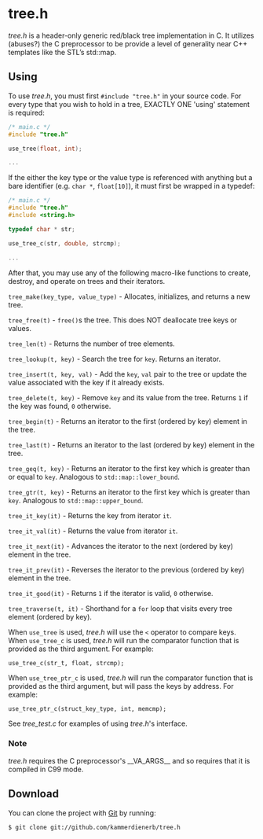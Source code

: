 # tree.h

_tree.h_ is a header-only generic red/black tree implementation in C. It utilizes (abuses?) the C preprocessor to be provide a level of generality near C++ templates like the STL’s std::map.

## Using ##
To use _tree.h_, you must first `#include "tree.h"` in your source code. For every type that you wish to hold in a tree, EXACTLY ONE 'using' statement is required:

```C
/* main.c */
#include "tree.h"

use_tree(float, int);

...
```
If the either the key type or the value type is referenced with anything but a bare identifier (e.g. `char *`, `float[10]`), it must first be wrapped in a typedef:

```C
/* main.c */
#include "tree.h"
#include <string.h>

typedef char * str;

use_tree_c(str, double, strcmp);

...
```

After that, you may use any of the following macro-like functions to create, destroy, and operate on trees and their iterators.

`tree_make(key_type, value_type)`        - Allocates, initializes, and returns a new tree.

`tree_free(t)`                           - `free()`s the tree. This does NOT deallocate tree keys or values.

`tree_len(t)`                            - Returns the number of tree elements.

`tree_lookup(t, key)`                    - Search the tree for `key`. Returns an iterator.

`tree_insert(t, key, val)`               - Add the `key`, `val` pair to the tree or update the value associated with the key if it already exists.

`tree_delete(t, key)`                    - Remove `key` and its value from the tree. Returns `1` if the key was found, `0` otherwise.

`tree_begin(t)`                          - Returns an iterator to the first (ordered by key) element in the tree.

`tree_last(t)`                           - Returns an iterator to the last (ordered by key) element in the tree.

`tree_geq(t, key)`                       - Returns an iterator to the first key which is greater than or equal to `key`. Analogous to `std::map::lower_bound`.

`tree_gtr(t, key)`                       - Returns an iterator to the first key which is greater than `key`. Analogous to `std::map::upper_bound`.

`tree_it_key(it)`                        - Returns the key from iterator `it`.

`tree_it_val(it)`                        - Returns the value from iterator `it`.

`tree_it_next(it)`                       - Advances the iterator to the next (ordered by key) element in the tree.

`tree_it_prev(it)`                       - Reverses the iterator to the previous (ordered by key) element in the tree.

`tree_it_good(it)`                       - Returns `1` if the iterator is valid, `0` otherwise.

`tree_traverse(t, it)`                   - Shorthand for a `for` loop that visits every tree element (ordered by key).


When `use_tree` is used, _tree.h_ will use the `<` operator to compare keys.
When `use_tree_c` is used, _tree.h_ will run the comparator function that is provided as the third argument.
For example:
```
use_tree_c(str_t, float, strcmp);
```
When `use_tree_ptr_c` is used, _tree.h_ will run the comparator function that is provided as the third argument, but will pass the keys by address.
For example:
```
use_tree_ptr_c(struct_key_type, int, memcmp);
```

See _tree_test.c_ for examples of using _tree.h_'s interface.


### Note ###
_tree.h_ requires the C preprocessor's \_\_VA\_ARGS\_\_ and so requires that it is compiled in C99 mode.

## Download ##
You can clone the project with [Git](http://git-scm.com "Git") by running:

    $ git clone git://github.com/kammerdienerb/tree.h
